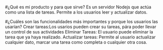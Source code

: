 #¿Qué es mi producto y para que sirve?
Es un servidor Nodejs que actúa como una lista de tareas.
Permite a los usuarios leer y actualizar datos.

#¿Cuáles son las funcionalidades más importantes y porque los usuarios las usarían?
Crear tareas:Los usarios pueden crear su tareas, pára poder llevar un control de sus actividades
Eliminar Tareas: El usuario puede eliminar la tarea que ya haya realizado.
Actualizar  tareas: Permite al usuario actualizar cualquier dato, marcar una tarea como completa o cualquier otra cosa.
